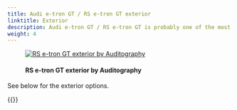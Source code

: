 ```yaml
---
title: Audi e-tron GT / RS e-tron GT exterior
linktitle: Exterior
description: Audi e-tron GT / RS e-tron GT is probably one of the most beautiful cars ever, but still it comes in different styling, colors and wheels options you can choose from to make it even more special.
weight: 4
---
```

<!-- markdownlint-disable MD033 -->

<figure>
    <a href="https://media.electrichasgoneaudi.net/multimedia/models/e-tron-gt/exterior/exterior.jpg">
        <img src="https://media.electrichasgoneaudi.net/multimedia/models/e-tron-gt/exterior/exteriors.jpg" alt="RS e-tron GT exterior by Auditography" title="RS e-tron GT exterior by Auditography">
    </a>
    <figcaption><h4>RS e-tron GT exterior by Auditography</h4></figcaption>
</figure>

See below for the exterior options.

{{<children description="true" />}}

